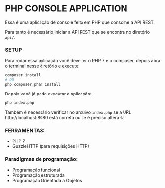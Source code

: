 # PHP CONSOLE APPLICATION

Essa é uma aplicação de console feita em PHP que consome a API REST.

Para tanto é necessário iniciar a API REST que se encontra no diretório `api/`.

### SETUP

Para rodar essa aplicação você deve ter o PHP 7 e o composer, depois abra o terminal nesse diretório e execute:

```sh
composer install
# OU
php composer.phar install
```

Depois você já pode executar a aplicação:

```sh
php index.php
```

Também é necessário verificar no arquivo `index.php` se a URL http://localhost:8080 está correta ou se é preciso alterá-la.

### FERRAMENTAS:

* PHP 7
* GuzzleHTTP (para requisições HTTP)

### Paradígmas de programação:

* Programação funcional
* Programação estruturada
* Programação Orientada a Objetos
